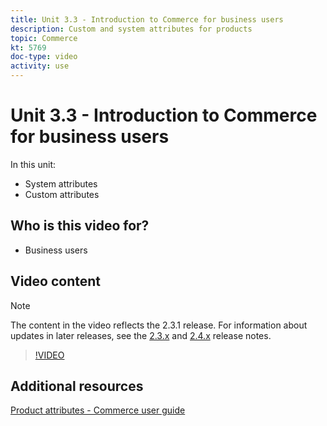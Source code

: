 ```yaml
---
title: Unit 3.3 - Introduction to Commerce for business users
description: Custom and system attributes for products
topic: Commerce
kt: 5769
doc-type: video
activity: use
---
```


# Unit 3.3 - Introduction to Commerce for business users

In this unit:

- System attributes
- Custom attributes

## Who is this video for?

- Business users

## Video content

>[!NOTE]
>
>The content in the video reflects the 2.3.1 release. For information about updates in later releases, see the [ 2.3.x](https://devdocs.magento.com/guides/v2.3/release-notes/bk-release-notes.html) and [2.4.x](https://devdocs.magento.com/guides/v2.4/release-notes/bk-release-notes.html) release notes.

>[!VIDEO](https://video.tv.adobe.com/v/35954?quality=12&learn=on)

## Additional resources

[Product attributes - Commerce user guide](https://docs.magento.com/user-guide/catalog/product-attributes.html)
